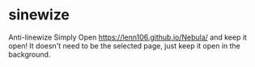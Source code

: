 # sinewize
Anti-linewize
Simply Open https://lenn106.github.io/Nebula/ and keep it open!
It doesn't need to be the selected page, just keep it open in the background.
